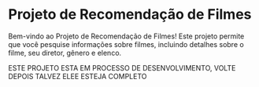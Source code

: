 # Projeto de Recomendação de Filmes

Bem-vindo ao Projeto de Recomendação de Filmes! Este projeto permite que você pesquise informações sobre filmes, incluindo detalhes sobre o filme, seu diretor, gênero e elenco.

ESTE PROJETO ESTA EM PROCESSO DE DESENVOLVIMENTO, VOLTE DEPOIS TALVEZ ELEE ESTEJA COMPLETO
